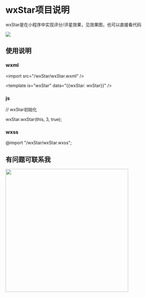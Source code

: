 # wxStar项目说明

wxStar是在小程序中实现评分/评星效果，见效果图，也可以直接看代码

<img src="http://demos.pxuexiao.com/web_css/img/wxStar.gif" />

## 使用说明

### wxml

&lt;import src="/wxStar/wxStar.wxml" />

&lt;template is="wxStar" data="{{wxStar: wxStar}}" />



### js

// wxStar初始化

wxStar.wxStar(this, 3, true);



### wxss

@import "/wxStar/wxStar.wxss";



## 有问题可联系我
<img src="http://demos.pxuexiao.com/web_css/img/xigua_net.jpeg" style="max-width: 100%;width: 400px;" />
